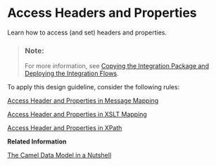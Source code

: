 <!-- loio4a03fcd785f94237b2f07b74fea32d1b -->

# Access Headers and Properties

Learn how to access \(and set\) headers and properties.

> ### Note:  
> For more information, see [Copying the Integration Package and Deploying the Integration Flows](copying-the-integration-package-and-deploying-the-integration-flows-2cb1d31.md).

To apply this design guideline, consider the following rules:

[Access Header and Properties in Message Mapping](access-header-and-properties-in-message-mapping-4f2a8c9.md)

[Access Header and Properties in XSLT Mapping](access-header-and-properties-in-xslt-mapping-f917c39.md)

[Access Header and Properties in XPath](access-header-and-properties-in-xpath-996ce78.md)

**Related Information**  


[The Camel Data Model in a Nutshell](the-camel-data-model-in-a-nutshell-d4f8f03.md "")

